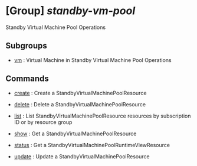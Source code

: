 # [Group] _standby-vm-pool_

Standby Virtual Machine Pool Operations

## Subgroups

- [vm](/Commands/standby-vm-pool/vm/readme.md)
: Virtual Machine in Standby Virtual Machine Pool Operations

## Commands

- [create](/Commands/standby-vm-pool/_create.md)
: Create a StandbyVirtualMachinePoolResource

- [delete](/Commands/standby-vm-pool/_delete.md)
: Delete a StandbyVirtualMachinePoolResource

- [list](/Commands/standby-vm-pool/_list.md)
: List StandbyVirtualMachinePoolResource resources by subscription ID or by resource group

- [show](/Commands/standby-vm-pool/_show.md)
: Get a StandbyVirtualMachinePoolResource

- [status](/Commands/standby-vm-pool/_status.md)
: Get a StandbyVirtualMachinePoolRuntimeViewResource

- [update](/Commands/standby-vm-pool/_update.md)
: Update a StandbyVirtualMachinePoolResource
